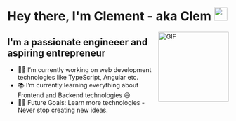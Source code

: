 # Hey there, I'm Clement - aka Clem <img width="30px" src="https://media.tenor.com/images/3b388fe03da271d2674faf85eb7c3fcd/tenor.gif" />

<img align="right" alt="GIF" height="160px" src="https://media.giphy.com/media/du3J3cXyzhj75IOgvA/giphy.gif">

## I'm a passionate engineeer and aspiring entrepreneur

- 👨‍💻 I’m currently working on web development technologies like TypeScript, Angular etc.
- 📚 I’m currently learning everything about Frontend and Backend technologies 😅
- 💪🏼 Future Goals: Learn more technologies - Never stop creating new ideas.

[linkedin]: https://www.linkedin.com/in/clementoh/
